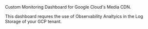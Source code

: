 Custom Monitoring Dashboard for Google Cloud's Media CDN.

This dashboard requres the use of Observability Analtyics in the Log Storage of your GCP tenant. 
